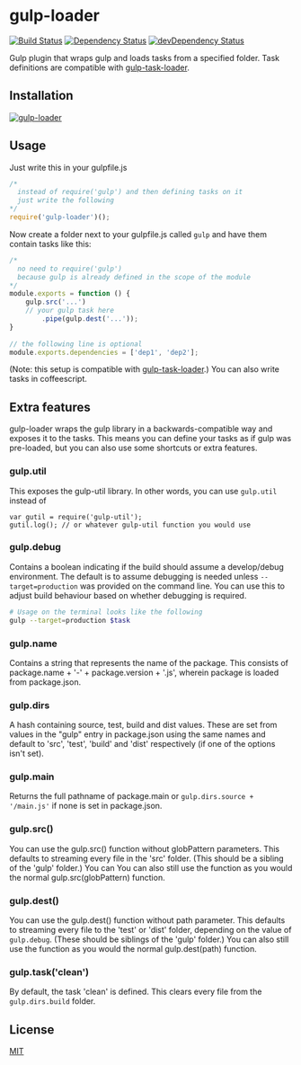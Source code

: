 gulp-loader
===========

[![Build Status](https://travis-ci.org/call-a3/gulp-loader.svg?branch=develop)](https://travis-ci.org/call-a3/gulp-loader)
[![Dependency Status](https://david-dm.org/call-a3/gulp-loader.svg)](https://david-dm.org/call-a3/gulp-loader) [![devDependency Status](https://david-dm.org/call-a3/gulp-loader/dev-status.svg)](https://david-dm.org/call-a3/gulp-loader#info=devDependencies)

Gulp plugin that wraps gulp and loads tasks from a specified folder. Task definitions are compatible with [gulp-task-loader](https://www.npmjs.org/package/gulp-task-loader).

## Installation

[![gulp-loader](https://nodei.co/npm/gulp-loader.png?mini=true)](https://nodei.co/npm/gulp-loader)

## Usage
Just write this in your gulpfile.js
```javascript
/* 
  instead of require('gulp') and then defining tasks on it
  just write the following 
*/
require('gulp-loader')();
```

Now create a folder next to your gulpfile.js called `gulp` and have them contain tasks like this:
```javascript
/*
  no need to require('gulp')
  because gulp is already defined in the scope of the module
*/
module.exports = function () {
	gulp.src('...')
	// your gulp task here
		.pipe(gulp.dest('...'));
}
    
// the following line is optional
module.exports.dependencies = ['dep1', 'dep2'];
```
(Note: this setup is compatible with [gulp-task-loader](https://www.npmjs.org/package/gulp-task-loader).)
You can also write tasks in coffeescript.

## Extra features
gulp-loader wraps the gulp library in a backwards-compatible way and exposes it to the tasks. 
This means you can define your tasks as if gulp was pre-loaded, but you can also use some shortcuts or extra features.

### gulp.util
This exposes the gulp-util library. In other words, you can use `gulp.util` instead of
```
var gutil = require('gulp-util');
gutil.log(); // or whatever gulp-util function you would use
```

### gulp.debug
Contains a boolean indicating if the build should assume a develop/debug environment. The default is to assume debugging is needed unless `--target=production` was provided on the command line. You can use this to adjust build behaviour based on whether debugging is required.

```bash
# Usage on the terminal looks like the following
gulp --target=production $task
```

### gulp.name
Contains a string that represents the name of the package. This consists of package.name + '-' + package.version + '.js', wherein package is loaded from package.json.

### gulp.dirs
A hash containing source, test, build and dist values. These are set from values in the "gulp" entry in package.json using the same names and default to 'src', 'test', 'build' and 'dist' respectively (if one of the options isn't set).

### gulp.main
Returns the full pathname of package.main or `gulp.dirs.source + '/main.js'` if none is set in package.json.

### gulp.src()
You can use the gulp.src() function without globPattern parameters. This defaults to streaming every file in the 'src' folder. (This should be a sibling of the 'gulp' folder.) You can You can also still use the function as you would the normal gulp.src(globPattern) function.

### gulp.dest()
You can use the gulp.dest() function without path parameter. This defaults to streaming every file to the 'test' or 'dist' folder, depending on the value of `gulp.debug`. (These should be siblings of the 'gulp' folder.) You can also still use the function as you would the normal gulp.dest(path) function.

### gulp.task('clean')
By default, the task 'clean' is defined. This clears every file from the `gulp.dirs.build` folder.

## License
[MIT](http://github.com/call-a3/gulp-loader/blob/master/LICENSE)
